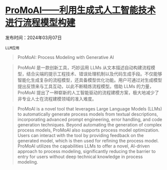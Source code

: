 # [ProMoAI——利用生成式人工智能技术进行流程模型构建](https://arxiv.org/abs/2403.04327)

发布时间：2024年03月07日

`LLM应用`

> ProMoAI: Process Modeling with Generative AI

> ProMoAI 是一款创新工具，巧妙运用 LLMs 从文本描述自动构建流程模型，结合尖端的提示工程技术、错误处理机制以及代码生成手段。不仅能够智能化生成复杂的流程模型，还具备模型优化功能。用户可通过对生成模型提出反馈来与工具互动，以此不断精炼流程模型。借助 LLMs 的力量，ProMoAI 提出了一种崭新的人工智能驱动的流程建模方案，极大地减少了非专业人士在流程建模领域的准入难度。

> ProMoAI is a novel tool that leverages Large Language Models (LLMs) to automatically generate process models from textual descriptions, incorporating advanced prompt engineering, error handling, and code generation techniques. Beyond automating the generation of complex process models, ProMoAI also supports process model optimization. Users can interact with the tool by providing feedback on the generated model, which is then used for refining the process model. ProMoAI utilizes the capabilities LLMs to offer a novel, AI-driven approach to process modeling, significantly reducing the barrier to entry for users without deep technical knowledge in process modeling.